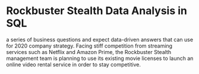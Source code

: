 # Rockbuster Stealth Data Analysis in SQL
a series of business questions and expect data-driven answers that can use for 2020 company strategy.
Facing stiff competition from streaming services such as Netflix and Amazon Prime,
the Rockbuster Stealth management team is planning to use its existing movie licenses to
launch an online video rental service in order to stay competitive.
